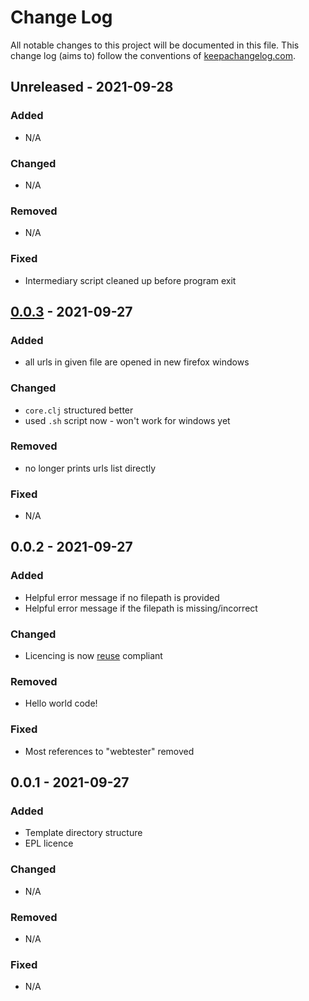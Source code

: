 <!-- SPDX-FileCopyrightText: 2021 Orcro Ltd. team@orcro.co.uk -->
<!-- -->
<!-- SPDX-License-Identifier: EPL-2.0 -->

# Change Log

All notable changes to this project will be documented in this file. This change log (aims to) follow the conventions of [keepachangelog.com](http://keepachangelog.com/).

## Unreleased - 2021-09-28

### Added

- N/A

### Changed

- N/A

### Removed

- N/A

### Fixed

- Intermediary script cleaned up before program exit

## [0.0.3] - 2021-09-27

### Added

- all urls in given file are opened in new firefox windows

### Changed

- `core.clj` structured better
- used `.sh` script now - won't work for windows yet

### Removed

- no longer prints urls list directly

### Fixed

- N/A

## 0.0.2 - 2021-09-27

### Added

- Helpful error message if no filepath is provided
- Helpful error message if the filepath is missing/incorrect

### Changed

- Licencing is now [reuse](https://reuse.software) compliant

### Removed

- Hello world code!

### Fixed

- Most references to "webtester" removed

## 0.0.1 - 2021-09-27

### Added

- Template directory structure
- EPL licence

### Changed

- N/A

### Removed

- N/A

### Fixed

- N/A

[0.0.3]: https://github.com/galacticalex/urltester/release
